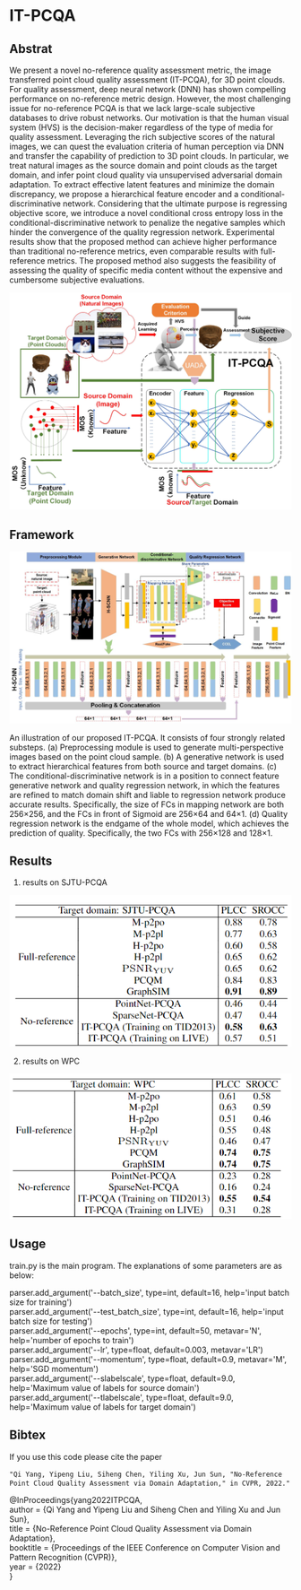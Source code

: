 # IT-PCQA

Abstrat
-------
We present a novel no-reference quality assessment metric, the image transferred point cloud quality assessment (IT-PCQA), for 3D point clouds.  For quality assessment, deep neural network (DNN) has shown compelling performance on no-reference metric design. However, the most challenging issue for no-reference PCQA is that we lack large-scale subjective databases to drive robust networks. Our motivation is that the human visual system (HVS) is the decision-maker regardless of the type of media for quality assessment. Leveraging the rich subjective scores of the natural images, we can quest the evaluation criteria of human perception via DNN and transfer the capability of prediction to 3D point clouds. In particular, we treat natural images as the source domain and point clouds as the target domain, and infer point cloud quality via unsupervised adversarial domain adaptation. To extract effective latent features and minimize the domain discrepancy, we propose a hierarchical feature encoder and a conditional-discriminative network. Considering that the ultimate purpose is regressing objective score, we introduce a novel conditional cross entropy loss in the conditional-discriminative network to penalize the negative samples which hinder the convergence of the quality regression network. Experimental results show that the proposed method can achieve higher performance than traditional no-reference metrics, even comparable results with full-reference metrics. The proposed method also suggests the feasibility of assessing the quality of specific media content without the expensive and cumbersome subjective evaluations.

![motivation](img/toy_example_DA.jpg)

Framework
-----------
![motivation](img/Net.jpg)

An illustration of our proposed IT-PCQA. It consists of four strongly related substeps. (a) Preprocessing module is used to generate multi-perspective images based on the point cloud sample. (b) A generative network is used to extract hierarchical features from both source and target domains. (c) The conditional-discriminative network is in a position to connect feature generative network and quality regression network, in which the features are refined to match domain shift and liable to regression network produce accurate results. Specifically, the size of FCs in mapping network are both 256×256, and the FCs in front of Sigmoid are 256×64 and 64×1. (d) Quality regression network is the endgame of the whole model, which achieves the prediction of quality. Specifically, the two FCs with 256×128 and 128×1.

Results
-----------
1. results on SJTU-PCQA


![motivation](img/exp1.png)

2. results on WPC


![motivation](img/exp2.png)


Usage
-----------

train.py is the main program. The explanations of some parameters are as below: 

parser.add_argument('--batch_size', type=int, default=16,
                        help='input batch size for training')  
parser.add_argument('--test_batch_size', type=int, default=16,
					help='input batch size for testing')  
parser.add_argument('--epochs', type=int, default=50, metavar='N',
					help='number of epochs to train')  
parser.add_argument('--lr', type=float, default=0.003, metavar='LR')  
parser.add_argument('--momentum', type=float, default=0.9, metavar='M',
					help='SGD momentum')  
parser.add_argument('--slabelscale', type=float, default=9.0,
					help='Maximum value of labels for source domain')  
parser.add_argument('--tlabelscale', type=float, default=9.0,
					help='Maximum value of labels for target domain')  
					
Bibtex
-----------
If you use this code please cite the paper   

    "Qi Yang, Yipeng Liu, Siheng Chen, Yiling Xu, Jun Sun, "No-Reference Point Cloud Quality Assessment via Domain Adaptation," in CVPR, 2022."  
     
@InProceedings{yang2022ITPCQA,  
author = {Qi Yang and Yipeng Liu and Siheng Chen and Yiling Xu and Jun Sun},  
title = {No-Reference Point Cloud Quality Assessment via Domain Adaptation},  
booktitle = {Proceedings of the IEEE Conference on Computer Vision and Pattern Recognition (CVPR)},  
year = {2022}  
}
  					
